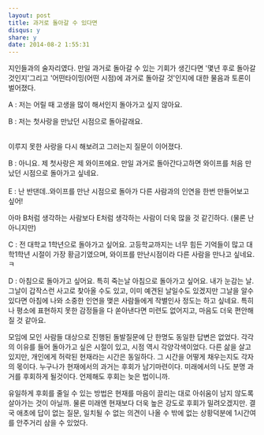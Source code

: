 ```yaml
---
layout: post
title: 과거로 돌아갈 수 있다면 
disqus: y
share: y
date: 2014-08-2 1:55:31
---
```


지인들과의 술자리였다.
만일 과거로 돌아갈 수 있는 기회가 생긴다면 '몇년 후로 돌아갈 것인지'그리고 '어떤타이밍(어떤 시점)에 과거로 돌아갈 것'인지에 대한 물음과 토론이 벌어졌다.

A : 저는 어릴 때 고생을 많이 해서인지 돌아가고 싶지 않아요. </br>

B : 저는 첫사랑을 만났던 시점으로 돌아갈래요. </br></br>

이루지 못한 사랑을 다시 해보려고 그러는지 질문이 이어졌다.


B : 아니요. 제 첫사랑은 제 와이프에요. 만일 과거로 돌아간다고하면 와이프를 처음 만났던 시점으로 돌아가고 싶네요. </br>
</br>
E : 난 반댄데..와이프를 만난 시점으로 돌아가 다른 사람과의 인연을 한번 만들어보고 싶어!

아마 B처럼 생각하는 사람보다 E처럼 생각하는 사람이 더욱 많을 것 같긴하다. (물론 난 아니지만)

C : 전 대학교 1학년으로 돌아가고 싶어요. 고등학교까지는 너무 힘든 기억들이 많고 대학1학년 시절이 가장 황금기였으며, 와이프를 만난시점이라 다른 사람을 만나고 싶네요. ㅋ

D : 아침으로 돌아가고 싶어요. 특히 죽는날 아침으로 돌아가고 싶어요. 내가 눈감는 날. 그날이 갑작스런 사고로 찾아올 수도 있고, 이미 예견된 날일수도 있겠지만 그날을 알수 있다면 아침에 나와 소중한 인연을 맺은 사람들에게 작별인사 정도는 하고 싶네요. 특히나 평소에 표현하지 못한 감정들을 다 쏟아낸다면 미련도 없어지고, 마음도 더욱 편안해질 것 같아요. 

모임에 모인 사람들 대상으로 진행된 돌발질문에 단 한명도 동일한 답변은 없었다. 각각의 이유를 들어 돌아가고 싶은 시절이 있고, 시점 역시 각양각색이었다. 다른 삶을 살고 있지만, 개인에게 허락된 현재라는 시간은 동일하다. 그 시간을 어떻게 채우는지도 각자의 몫이다. 누구나가 현재에서의 과거는 후회가 남기마련이다. 미래에서의 나도 분명 과거를 후회하게 될것이다. 언제해도 후회는 늦은 법이니까. 

유일하게 후회를 줄일 수 있는 방법은 현재를 마음이 끌리는 대로 아쉬움이 남지 않도록 살아가는 것이 아닐까. 물론 미래엔 현재보다 더욱 높은 강도로 후회가 밀려오겠지만. 결국 애초에 답이 없는 질문, 일치될 수 없는 의견이 나올 수 밖에 없는 상황덕분에 1시간여를 안주거리 삼을 수 있었다.  
